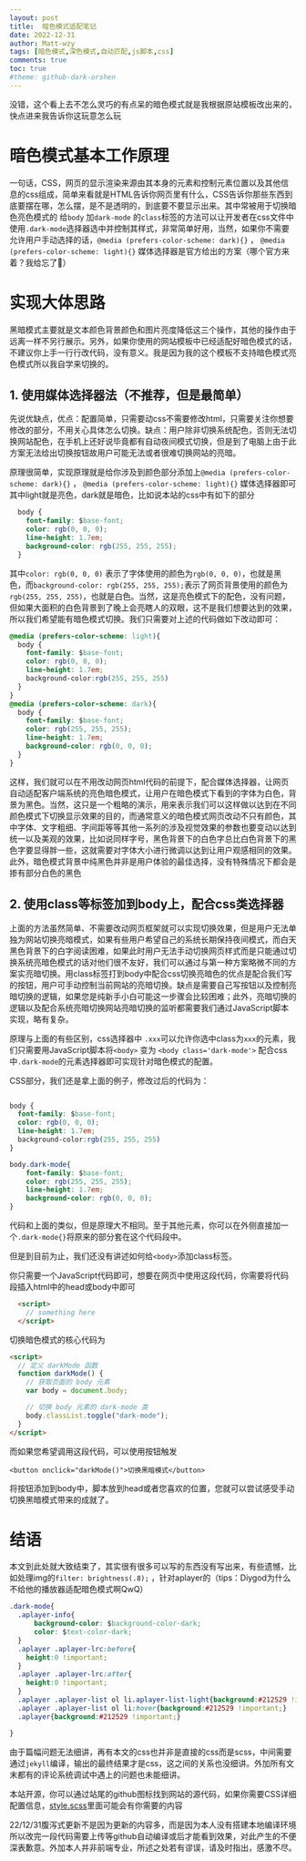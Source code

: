 ```yaml
---
layout: post
title:  暗色模式适配笔记
date: 2022-12-31
author: Matt-wzy
tags: [暗色模式,深色模式,自动匹配,js脚本,css]
comments: true
toc: true
#theme: github-dark-orshen
---
```


没错，这个看上去不怎么灵巧的有点呆的暗色模式就是我根据原站模板改出来的，快点进来我告诉你这玩意怎么玩

<!-- more -->



# 暗色模式基本工作原理

一句话，CSS，网页的显示渲染来源由其本身的元素和控制元素位置以及其他信息的css组成，简单来看就是HTML告诉你网页里有什么，CSS告诉你那些东西到底要摆在哪，怎么摆，是不是透明的，到底要不要显示出来。其中常被用于切换暗色亮色模式的 给`body` 加`dark-mode` 的`class`标签的方法可以让开发者在css文件中使用`.dark-mode`选择器选中并控制其样式，非常简单好用，当然，如果你不需要允许用户手动选择的话，`@media (prefers-color-scheme: dark){}` ， `@media (prefers-color-scheme: light){}` 媒体选择器是官方给出的方案（哪个官方来着？我给忘了🤣）



# 实现大体思路

黑暗模式主要就是文本颜色背景颜色和图片亮度降低这三个操作，其他的操作由于远离一样不另行展示。另外，如果你使用的网站模板中已经适配好暗色模式的话，不建议你上手一行行改代码，没有意义。我是因为我的这个模板不支持暗色模式亮色模式所以我自学来切换的。

## 1. 使用媒体选择器法（不推荐，但是最简单）

先说优缺点，优点：配置简单，只需要动css不需要修改html，只需要关注你想要修改的部分，不用关心具体怎么切换。缺点：用户除非切换系统配色，否则无法切换网站配色，在手机上还好说毕竟都有自动夜间模式切换，但是到了电脑上由于此方案无法给出切换按钮故用户可能无法或者很难切换网站的亮暗。

原理很简单，实现原理就是给你涉及到颜色部分添加上`@media (prefers-color-scheme: dark){}` ， `@media (prefers-color-scheme: light){}` 媒体选择器即可其中light就是亮色，dark就是暗色，比如说本站的css中有如下的部分

```CSS
  body {
    font-family: $base-font;
    color: rgb(0, 0, 0);
    line-height: 1.7em;
    background-color: rgb(255, 255, 255);
  }
```

其中`color: rgb(0, 0, 0)` 表示了字体使用的颜色为`rgb(0, 0, 0)`，也就是黑色，而`background-color: rgb(255, 255, 255);`表示了网页背景使用的颜色为`rgb(255, 255, 255)`，也就是白色。当然，这是亮色模式下的配色，没有问题，但如果大面积的白色背景到了晚上会亮瞎人的双眼，这不是我们想要达到的效果，所以我们希望能有暗色模式切换。我们只需要对上述的代码做如下改动即可：

```CSS
@media (prefers-color-scheme: light){
  body {
    font-family: $base-font;
    color: rgb(0, 0, 0);
    line-height: 1.7em;
    background-color:rgb(255, 255, 255)
  }
}
@media (prefers-color-scheme: dark){
  body {
    font-family: $base-font;
    color: rgb(255, 255, 255);
    line-height: 1.7em;
    background-color: rgb(0, 0, 0);
  }
}
```

这样，我们就可以在不用改动网页html代码的前提下，配合媒体选择器，让网页自动适配客户端系统的亮色暗色模式，让用户在暗色模式下看到的字体为白色，背景为黑色。当然，这只是一个粗略的演示，用来表示我们可以这样做以达到在不同颜色模式下切换显示效果的目的，而通常意义的暗色模式网页改动不只有颜色，其中字体、文字粗细、字间距等等其他一系列的涉及视觉效果的参数也要变动以达到统一以及美观的效果，比如说同样字号，黑色背景下的白色字总比白色背景下的黑色字要显得胖一些，这就需要对字体大小进行微调以达到让用户观感相同的效果。此外，暗色模式背景中纯黑色并非是用户体验的最佳选择，没有特殊情况下都会是掺有部分白色的黑色

## 2. 使用class等标签加到body上，配合css类选择器

上面的方法虽然简单、不需要改动网页框架就可以实现切换效果，但是用户无法单独为网站切换亮暗模式，如果有些用户希望自己的系统长期保持夜间模式，而白天黑色背景下的白字阅读困难，如果此时用户无法手动切换网页样式而是只能通过切换系统亮暗色模式的话对他们很不友好，我们可以通过与第一种方案略微不同的方案实亮暗切换。用class标签打到body中配合css切换亮暗色的优点是配合我们写的按钮，用户可手动控制当前网站的亮暗切换。缺点是需要自己写按钮以及控制亮暗切换的逻辑，如果您是纯新手小白可能这一步骤会比较困难；此外，亮暗切换的逻辑以及配合系统亮暗切换网站亮暗切换的监听都需要我们通过JavaScript脚本实现，略有复杂。

原理与上面的有些区别，css选择器中 `.xxx`可以允许你选中class为`xxx`的元素，我们只需要用JavaScript脚本将`<body>` 变为 `<body class='dark-mode'>` 配合css中`.dark-mode`的元素选择器即可实现针对暗色模式的配置。

CSS部分，我们还是拿上面的例子，修改过后的代码为：

```CSS

body {
  font-family: $base-font;
  color: rgb(0, 0, 0);
  line-height: 1.7em;
  background-color:rgb(255, 255, 255)
}

body.dark-mode{
    font-family: $base-font;
    color: rgb(255, 255, 255);
    line-height: 1.7em;
    background-color: rgb(0, 0, 0);
}
```

代码和上面的类似，但是原理大不相同。至于其他元素，你可以在外侧直接加一个`.dark-mode{}`将原来的部分套在这个代码段中。

但是到目前为止，我们还没有讲述如何给`<body>`添加class标签。

你只需要一个JavaScript代码即可，想要在网页中使用这段代码，你需要将代码段插入html中的head或body中即可

```html
  <script>
    // something here
  </script>
```

切换暗色模式的核心代码为

```html
<script>
  // 定义 darkMode 函数
  function darkMode() {
    // 获取页面的 body 元素
    var body = document.body;

    // 切换 body 元素的 dark-mode 类
    body.classList.toggle("dark-mode");
  }
</script>

```



而如果您希望调用这段代码，可以使用按钮触发

`<button onclick="darkMode()">切换黑暗模式</button>`

将按钮添加到body中，脚本放到head或者您喜欢的位置，您就可以尝试感受手动切换黑暗模式带来的成就了。

# 结语

本文到此处就大致结束了，其实很有很多可以写的东西没有写出来，有些遗憾，比如处理img的`filter: brightness(.8);` ，针对aplayer的（tips：Diygod为什么不给他的播放器适配暗色模式啊QwQ）

```css
.dark-mode{
  .aplayer-info{
      background-color: $background-color-dark;
      color: $text-color-dark;
  }
  .aplayer .aplayer-lrc:before{
    height:0 !important;
  }
  .aplayer .aplayer-lrc:after{
    height:0 !important;
  }
  .aplayer .aplayer-list ol li.aplayer-list-light{background:#212529 !important;}
  .aplayer .aplayer-list ol li:hover{background:#212529 !important;}
  .aplayer{background:#212529 !important;}

}
```

由于篇幅问题无法细讲，再有本文的css也并非是直接的css而是scss，中间需要通过`jekyll`编译，输出的最终结果才是css，这之间的关系也没细讲。外加所有文末都有的评论系统调试中遇上的问题也未能细讲。

本站开源，你可以通过站尾的github图标找到网站的源代码，如果你需要CSS详细配置信息，[style.scss](https://github.com/Matt-wzy/MyPage/blob/master/style.scss "style.scss")里面可能会有你需要的内容

22/12/31腹泻式更新不是因为更新的内容多，而是因为本人没有搭建本地编译环境所以改完一段代码需要上传等github自动编译或后才能看到效果，对此产生的不便深表歉意。外加本人并非前端专业，所述之处若有谬误，请及时指出，感激不尽。